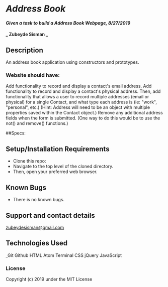 # _Address Book_

#### _Given a task to build a Address Book Webpage, 8/27/2019_
#### _ Zubeyde Sisman _

## Description
An address book application using constructors and prototypes.

### Website should have:
Add functionality to record and display a contact's email address.
Add functionality to record and display a contact's physical address.
Then, add functionality that allows a user to record multiple addresses (email or physical) for a single Contact, and what type each address is (ie: "work", "personal", etc.) (Hint: Address will need to be an object with multiple properties saved within the Contact object.)
Remove any additional address fields when the form is submitted. (One way to do this would be to use the not() and remove() functions.)

##Specs:

## Setup/Installation Requirements

* Clone this repo:
* Navigate to the top level of the cloned directory.
* Then, open your preferred web browser.

## Known Bugs

* There is no known bugs.

## Support and contact details

zubeydesisman@gmail.com


## Technologies Used

_Git Github  HTML Atom Terminal CSS jQuery JavaScript

### License

Copyright (c) 2019 under the MIT License
